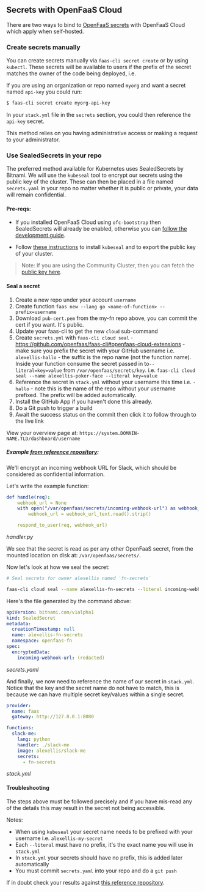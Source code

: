 ## Secrets with OpenFaaS Cloud

There are two ways to bind to [OpenFaaS secrets](/reference/secrets) with OpenFaaS Cloud which apply when self-hosted.

### Create secrets manually

You can create secrets manually via `faas-cli secret create` or by using `kubectl`. These secrets will be available to users if the prefix of the secret matches the owner of the code being deployed, i.e.

If you are using an organization or repo named `myorg` and want a secret named `api-key` you could run:

```sh
$ faas-cli secret create myorg-api-key
```

In your `stack.yml` file in the `secrets` section, you could then reference the `api-key` secret.

This method relies on you having administrative access or making a request to your administrator.

### Use SealedSecrets in your repo

The preferred method available for Kubernetes uses SealedSecrets by Bitnami. We will use the `kubeseal` tool to encrypt our secrets using the public key of the cluster. These can then be placed in a file named `secrets.yaml` in your repo no matter whether it is public or private, your data will remain confidential.

#### Pre-reqs:

*  If you installed OpenFaaS Cloud using `ofc-bootstrap` then SealedSecrets will already be enabled, otherwise you can [follow the development guide](https://github.com/openfaas/openfaas-cloud/blob/master/docs/DEV.md#secrets).

* Follow [these instructions](https://github.com/openfaas/faas-cli#openfaas-cloud-extensions) to install `kubeseal` and to export the public key of your cluster.

> Note: If you are using the Community Cluster, then you can fetch the [public key here](https://github.com/openfaas/cloud-functions/blob/master/pub-cert.pem).

#### Seal a secret

1. Create a new repo under your account `username`
2. Create function `faas new --lang go <name-of-function> --prefix=username`
3. Download `pub-cert.pem` from the my-fn repo above, you can commit the cert if you want. It's public.
4. Update your faas-cli to get the new `cloud` sub-command
5. Create `secrets.yml` with `faas-cli cloud seal` - https://github.com/openfaas/faas-cli#openfaas-cloud-extensions - make sure you prefix the secret with your GitHub username i.e. `alexellis-hallo` - the suffix is the repo name (not the function name). Inside your function consume the secret passed in to`--literal=key=value` from `/var/openfaas/secrets/key`. i.e. `faas-cli cloud seal --name alexellis-poker-face --literal key=value`
6. Reference the secret in `stack.yml` without your username this time i.e. `- hallo` - note this is the name of the repo without your username prefixed. The prefix will be added automatically.
7. Install the GitHub App if you haven't done this already.
8. Do a Git push to trigger a build
9. Await the success status on the commit then click it to follow through to the live link

View your overview page at: `https://system.DOMAIN-NAME.TLD/dashboard/username`

##### Example [from reference repository](https://github.com/alexellis/my-fn):

We'll encrypt an incoming webhook URL for Slack, which should be considered as confidential information.

Let's write the example function:

```yaml
def handle(req):
    webhook_url = None
    with open("/var/openfaas/secrets/incoming-webhook-url") as webhook_url_text:
        webhook_url = webhook_url_text.read().strip()

    respond_to_user(req, webhook_url)
```
*handler.py*

We see that the secret is read as per any other OpenFaaS secret, from the mounted location on disk at: `/var/openfaas/secrets/`.

Now let's look at how we seal the secret:

```sh
# Seal secrets for owner alexellis named `fn-secrets`

faas-cli cloud seal --name alexellis-fn-secrets --literal incoming-webhook-url=https://...
```

Here's the file generated by the command above:

```yaml
apiVersion: bitnami.com/v1alpha1
kind: SealedSecret
metadata:
  creationTimestamp: null
  name: alexellis-fn-secrets
  namespace: openfaas-fn
spec:
  encryptedData:
    incoming-webhook-url: (redacted)
```
*secrets.yaml*

And finally, we now need to reference the name of our secret in `stack.yml`. Notice that the key and the secret name do not have to match, this is because we can have multiple secret key/values within a single secret.

```yaml
provider:
  name: faas
  gateway: http://127.0.0.1:8080

functions:
  slack-me:
    lang: python
    handler: ./slack-me
    image: alexellis/slack-me
    secrets:
      - fn-secrets
```
*stack.yml*

#### Troubleshooting

The steps above must be followed precisely and if you have mis-read any of the details this may result in the secret not being accessible.

Notes:

* When using `kubeseal` your secret name needs to be prefixed with your username i.e. `alexellis-my-secret`
* Each `--literal` must have no prefix, it's the exact name you will use in `stack.yml`
* In `stack.yml` your secrets should have no prefix, this is added later automatically
* You must commit `secrets.yaml` into your repo and do a `git push`

If in doubt check your results against [this reference repository](https://github.com/alexellis/my-fn).


